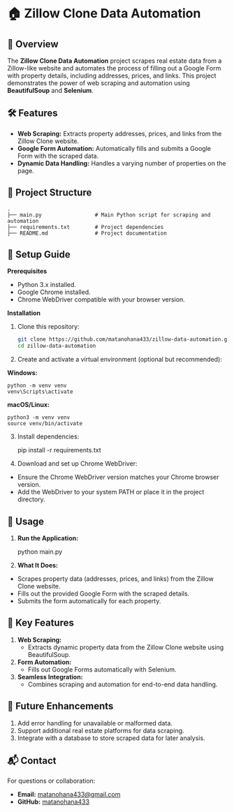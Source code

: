 # 🏠 Zillow Clone Data Automation

## 🌟 Overview

The **Zillow Clone Data Automation** project scrapes real estate data from a Zillow-like website and automates the process of filling out a Google Form with property details, including addresses, prices, and links. This project demonstrates the power of web scraping and automation using **BeautifulSoup** and **Selenium**.

## 🛠 Features
* **Web Scraping:** Extracts property addresses, prices, and links from the Zillow Clone website.
* **Google Form Automation:** Automatically fills and submits a Google Form with the scraped data.
* **Dynamic Data Handling:** Handles a varying number of properties on the page.

## 📂 Project Structure

    .
    ├── main.py                 # Main Python script for scraping and automation
    ├── requirements.txt        # Project dependencies
    ├── README.md               # Project documentation

## 🔧 Setup Guide

**Prerequisites**

* Python 3.x installed.
* Google Chrome installed.
* Chrome WebDriver compatible with your browser version.

**Installation**

1. Clone this repository:

    ```bash
    git clone https://github.com/matanohana433/zillow-data-automation.git
    cd zillow-data-automation
    ```

2. Create and activate a virtual environment (optional but recommended):

**Windows:**

    
    python -m venv venv
    venv\Scripts\activate
    

**macOS/Linux:**

    
    python3 -m venv venv
    source venv/bin/activate
    

3. Install dependencies:

    
    pip install -r requirements.txt
    

4. Download and set up Chrome WebDriver:

* Ensure the Chrome WebDriver version matches your Chrome browser version.
* Add the WebDriver to your system PATH or place it in the project directory.

## 🚀 Usage

1. **Run the Application:**

    
    python main.py
    

2. **What It Does:**

* Scrapes property data (addresses, prices, and links) from the Zillow Clone website.
* Fills out the provided Google Form with the scraped details.
* Submits the form automatically for each property.

## 🌟 Key Features

1. **Web Scraping:**
   * Extracts dynamic property data from the Zillow Clone website using BeautifulSoup.
2. **Form Automation:**
   * Fills out Google Forms automatically with Selenium.
3. **Seamless Integration:**
   * Combines scraping and automation for end-to-end data handling.

## 🚀 Future Enhancements

1. Add error handling for unavailable or malformed data.
2. Support additional real estate platforms for data scraping.
3. Integrate with a database to store scraped data for later analysis.

## 📬 Contact

For questions or collaboration:

* **Email:** matanohana433@gmail.com
* **GitHub:** [matanohana433](https://github.com/matanohana433)